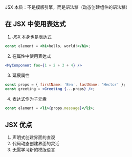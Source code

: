 JSX 本质：不是模版引擎，而是语法糖（动态创建组件的语法糖）

## 在 JSX 中使用表达式

1. JSX 本身也是表达式

```jsx
const element = <h1>hello, world!</h1>;
```

2. 在属性中使用表达式

```jsx
<MyComponent foo={1 + 2 + 3 + 4} />
```

3. 延展属性

```jsx
const props = { firstName: 'Ben', lastName: 'Hector' };
const greeting = <Greeting {...props} />;
```

4. 表达式作为子元素

```jsx
const element = <li>{props.message}</li>;
```

## JSX 优点

1. 声明式创建界面的直观
2. 代码动态创建界面的灵活
3. 无需学习新的模版语言
